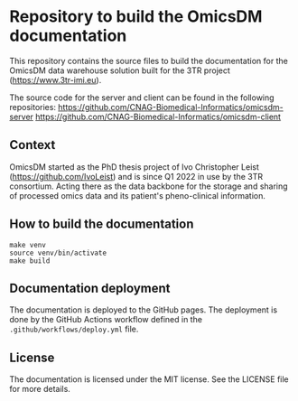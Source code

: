 # Repository to build the OmicsDM documentation

This repository contains the source files to build the documentation
for the OmicsDM data warehouse solution
built for the 3TR project (https://www.3tr-imi.eu).

The source code for the server and client can be found in the following repositories:
https://github.com/CNAG-Biomedical-Informatics/omicsdm-server
https://github.com/CNAG-Biomedical-Informatics/omicsdm-client

## Context

OmicsDM started as the PhD thesis project of Ivo Christopher Leist (https://github.com/IvoLeist)
and is since Q1 2022 in use by the 3TR consortium. Acting there as the data backbone
for the storage and sharing of processed omics data and its patient's pheno-clinical information.

## How to build the documentation

```shell
make venv
source venv/bin/activate
make build
```

## Documentation deployment

The documentation is deployed to the GitHub pages. The deployment is done by the GitHub Actions
workflow defined in the `.github/workflows/deploy.yml` file.

## License

The documentation is licensed under the MIT license. See the LICENSE file for more details.

